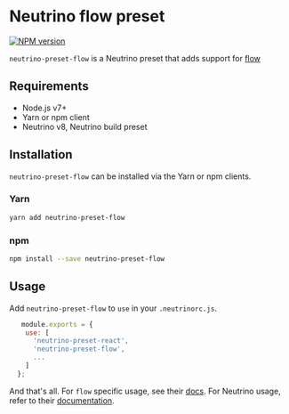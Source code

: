 # Neutrino flow preset

[![NPM version][npm-image]][npm-url]

`neutrino-preset-flow` is a Neutrino preset that adds support for
[flow][flow-url]

## Requirements

- Node.js v7+
- Yarn or npm client
- Neutrino v8, Neutrino build preset

## Installation

`neutrino-preset-flow` can be installed via the Yarn or npm clients.

### Yarn

```bash
yarn add neutrino-preset-flow
```

### npm

```bash
npm install --save neutrino-preset-flow
```

## Usage

  Add `neutrino-preset-flow` to `use` in your `.neutrinorc.js`.

  ```js
     module.exports = {
      use: [
        'neutrino-preset-react',
        'neutrino-preset-flow',
        ...
      ]
    };
  ```

  And that's all. For `flow` specific usage, see their [docs][flow-url].
  For Neutrino usage, refer to their [documentation][neutrino-docs].

[npm-image]: https://img.shields.io/npm/v/neutrino-preset-flow.svg
[npm-url]: https://npmjs.org/package/neutrino-preset-flow
[flow-url]: https://flow.org/
[neutrino-docs]: https://neutrino.js.org/
